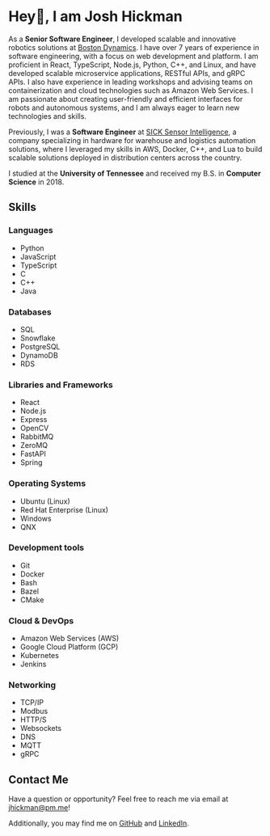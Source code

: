 # Hey👋, I am Josh Hickman

As a **Senior Software Engineer**, I developed scalable and innovative robotics solutions at [Boston Dynamics](https://bostondynamics.com). I have over 7 years of experience in software engineering, with a focus on web development and platform. I am proficient in React, TypeScript, Node.js, Python, C++, and Linux, and have developed scalable microservice applications, RESTful APIs, and gRPC APIs. I also have experience in leading workshops and advising teams on containerization and cloud technologies such as Amazon Web Services. I am passionate about creating user-friendly and efficient interfaces for robots and autonomous systems, and I am always eager to learn new technologies and skills.

Previously, I was a **Software Engineer** at [SICK Sensor Intelligence](https://sick.com), a company specializing in hardware for warehouse and logistics automation solutions, where I leveraged my skills in AWS, Docker, C++, and Lua to build scalable solutions deployed in distribution centers across the country.

I studied at the **University of Tennessee** and received my B.S. in **Computer Science** in 2018.

## Skills

### Languages

- Python
- JavaScript
- TypeScript
- C
- C++
- Java

### Databases

- SQL
- Snowflake
- PostgreSQL
- DynamoDB
- RDS

### Libraries and Frameworks

- React
- Node.js
- Express
- OpenCV
- RabbitMQ
- ZeroMQ
- FastAPI
- Spring

### Operating Systems

- Ubuntu (Linux)
- Red Hat Enterprise (Linux)
- Windows
- QNX

### Development tools

- Git
- Docker
- Bash
- Bazel
- CMake

### Cloud & DevOps

- Amazon Web Services (AWS)
- Google Cloud Platform (GCP)
- Kubernetes
- Jenkins

### Networking

- TCP/IP
- Modbus
- HTTP/S
- Websockets
- DNS
- MQTT
- gRPC


## Contact Me

Have a question or opportunity? Feel free to reach me via email at [jhickman@pm.me](mailto:jhickman@pm.me)!

Additionally, you may find me on [GitHub](https://github.com/jhickman) and [LinkedIn](https://linkedin.com/in/joshjh).
